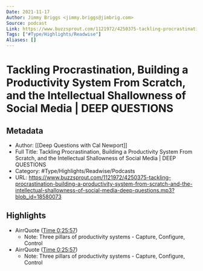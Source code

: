 ```yaml
---
Date: 2021-11-17
Author: Jimmy Briggs <jimmy.briggs@jimbrig.com>
Source: podcast
Link: https://www.buzzsprout.com/1121972/4250375-tackling-procrastination-building-a-productivity-system-from-scratch-and-the-intellectual-shallowness-of-social-media-deep-questions.mp3?blob_id=18580073
Tags: ["#Type/Highlights/Readwise"]
Aliases: []
---
```

# Tackling Procrastination, Building a Productivity System From Scratch, and the Intellectual Shallowness of Social Media | DEEP QUESTIONS

## Metadata
- Author: [[Deep Questions with Cal Newport]]
- Full Title: Tackling Procrastination, Building a Productivity System From Scratch, and the Intellectual Shallowness of Social Media | DEEP QUESTIONS
- Category: #Type/Highlights/Readwise/Podcasts
- URL: https://www.buzzsprout.com/1121972/4250375-tackling-procrastination-building-a-productivity-system-from-scratch-and-the-intellectual-shallowness-of-social-media-deep-questions.mp3?blob_id=18580073

## Highlights
- AirrQuote ([Time 0:25:57](https://www.airr.io/quote/5f37248fa7c7e007a599a886))
    - Note: Three pillars of productivity systems - Capture, Configure, Control
- AirrQuote ([Time 0:25:57](https://www.airr.io/quote/5f0426a7d1e72cded79035d5))
    - Note: Three pillars of productivity systems - Capture, Configure, Control
